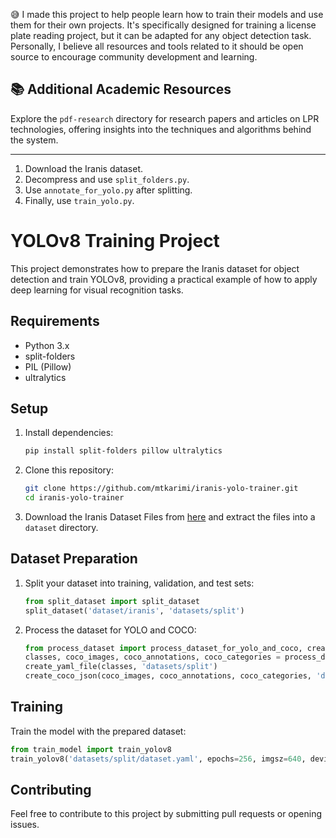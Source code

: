 😅 I made this project to help people learn how to train their models and use them for their own projects. It's specifically designed for training a license plate reading project, but it can be adapted for any object detection task. Personally, I believe all resources and tools related to it should be open source to encourage community development and learning.

## 📚 Additional Academic Resources

Explore the `pdf-research` directory for research papers and articles on LPR technologies, offering insights into the techniques and algorithms behind the system.

---

1. Download the Iranis dataset.
2. Decompress and use `split_folders.py`.
3. Use `annotate_for_yolo.py` after splitting.
4. Finally, use `train_yolo.py`.


# YOLOv8 Training Project

This project demonstrates how to prepare the Iranis dataset for object detection and train YOLOv8, providing a practical example of how to apply deep learning for visual recognition tasks.

## Requirements

- Python 3.x
- split-folders
- PIL (Pillow)
- ultralytics

## Setup

1. Install dependencies:
   ```bash
   pip install split-folders pillow ultralytics
   ```
   
2. Clone this repository:
   ```bash
   git clone https://github.com/mtkarimi/iranis-yolo-trainer.git
   cd iranis-yolo-trainer
   ```

3. Download the Iranis Dataset Files from [here](https://github.com/alitourani/Iranis-dataset) and extract the files into a `dataset` directory.

## Dataset Preparation

1. Split your dataset into training, validation, and test sets:
   ```python
   from split_dataset import split_dataset
   split_dataset('dataset/iranis', 'datasets/split')
   ```

2. Process the dataset for YOLO and COCO:
   ```python
   from process_dataset import process_dataset_for_yolo_and_coco, create_yaml_file, create_coco_json
   classes, coco_images, coco_annotations, coco_categories = process_dataset_for_yolo_and_coco('datasets/split')
   create_yaml_file(classes, 'datasets/split')
   create_coco_json(coco_images, coco_annotations, coco_categories, 'datasets/split')
   ```

## Training

Train the model with the prepared dataset:
```python
from train_model import train_yolov8
train_yolov8('datasets/split/dataset.yaml', epochs=256, imgsz=640, device='mps')
```

## Contributing

Feel free to contribute to this project by submitting pull requests or opening issues.
